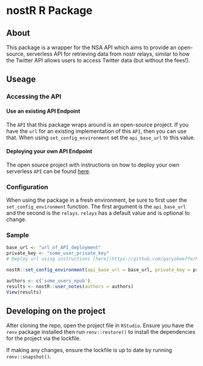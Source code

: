 # nostR R Package

## About

This package is a wrapper for the NSA API which aims to provide an open-source, serverless API for retrieving data from nostr relays, similar to how the Twitter API allows users to access Twitter data (but without the fees!).

## Useage

### Accessing the API

#### Use an existing API Endpoint

The `API` that this package wraps around is an open-source project. If you have the `url` for an existing implementation of this `API`, then you can use that. When using `set_config_environment` set the `api_base_url` to this value.

#### Deploying your own API Endpoint

The open source project with instructions on how to deploy your own serverless `API` can be found [here](https://github.com/garyokeeffe/NSA).

### Configuration

When using the package in a fresh environment, be sure to first user the `set_config_environment` function. The first argument is the `api_base_url` and the second is the `relays`. `relays` has a default value and is optional to change. 

### Sample

```R
base_url <- "url_of_API_deployment"
private_key <- "some_user_private_key"
# Deploy url using instructions [here](https://github.com/garyokeeffe/NSA).

nostR::set_config_environment(api_base_url = base_url, private_key = private_key)

authors <- c('some_users_npub')
results <- nostR::user_notes(authors = authors)
View(results)
```

## Developing on the project

After cloning the repo, open the project file in `RStudio`. Ensure you have the `renv` package installed then run `renv::restore()` to install the dependencies for the project via the lockfile.

If making any changes, ensure the lockfile is up to date by running `renv::snapshot()`.
